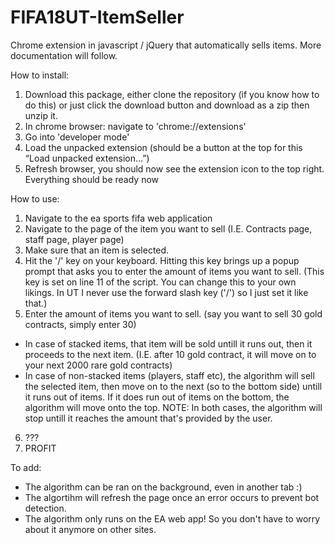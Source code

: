 # FIFA18UT-ItemSeller
Chrome extension in javascript / jQuery that automatically sells items. More documentation will follow.

How to install:

1. Download this package, either clone the repository (if you know how to do this) or just click the download button and download as a zip then unzip it.
2. In chrome browser: navigate to 'chrome://extensions'
3. Go into 'developer mode'
4. Load the unpacked extension (should be a button at the top for this “Load unpacked extension…”)
5. Refresh browser, you should now see the extension icon to the top right.
Everything should be ready now

How to use:
1. Navigate to the ea sports fifa web application
2. Navigate to the page of the item you want to sell (I.E. Contracts page, staff page, player page)
3. Make sure that an item is selected.
4. Hit the '/' key on your keyboard. Hitting this key brings up a popup prompt that asks you to enter the amount of items you want to sell. (This key is set on line 11 of the script. You can change this to your own likings. In UT I never use the forward slash key ('/') so I just set it like that.)
5. Enter the amount of items you want to sell. (say you want to sell 30 gold contracts, simply enter 30)
  - In case of stacked items, that item will be sold untill it runs out, then it proceeds to the next item. (I.E. after 10 gold contract, it will move on to your next 2000 rare gold contracts)
  - In case of non-stacked items (players, staff etc), the algorithm will sell the selected item, then move on to the next (so to the bottom side) untill it runs out of items. If it does run out of items on the bottom, the algorithm will move onto the top.
  NOTE: In both cases, the algorithm will stop untill it reaches the amount that's provided by the user.
6. ???
7. PROFIT

To add:
- The algorithm can be ran on the background, even in another tab :)
- The algortihm will refresh the page once an error occurs to prevent bot detection.
- The algorithm only runs on the EA web app! So you don't have to worry about it anymore on other sites.
